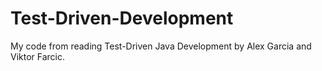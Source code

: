 # Test-Driven-Development
My code from reading Test-Driven Java Development by Alex Garcia and Viktor Farcic.
